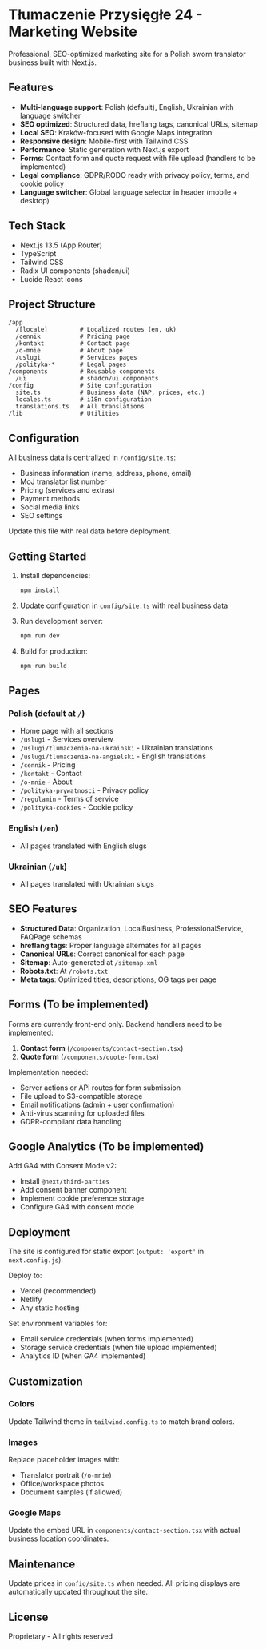 # Tłumaczenie Przysięgłe 24 - Marketing Website

Professional, SEO-optimized marketing site for a Polish sworn translator business built with Next.js.

## Features

- **Multi-language support**: Polish (default), English, Ukrainian with language switcher
- **SEO optimized**: Structured data, hreflang tags, canonical URLs, sitemap
- **Local SEO**: Kraków-focused with Google Maps integration
- **Responsive design**: Mobile-first with Tailwind CSS
- **Performance**: Static generation with Next.js export
- **Forms**: Contact form and quote request with file upload (handlers to be implemented)
- **Legal compliance**: GDPR/RODO ready with privacy policy, terms, and cookie policy
- **Language switcher**: Global language selector in header (mobile + desktop)

## Tech Stack

- Next.js 13.5 (App Router)
- TypeScript
- Tailwind CSS
- Radix UI components (shadcn/ui)
- Lucide React icons

## Project Structure

```
/app
  /[locale]         # Localized routes (en, uk)
  /cennik           # Pricing page
  /kontakt          # Contact page
  /o-mnie           # About page
  /uslugi           # Services pages
  /polityka-*       # Legal pages
/components         # Reusable components
  /ui               # shadcn/ui components
/config             # Site configuration
  site.ts           # Business data (NAP, prices, etc.)
  locales.ts        # i18n configuration
  translations.ts   # All translations
/lib                # Utilities
```

## Configuration

All business data is centralized in `/config/site.ts`:

- Business information (name, address, phone, email)
- MoJ translator list number
- Pricing (services and extras)
- Payment methods
- Social media links
- SEO settings

Update this file with real data before deployment.

## Getting Started

1. Install dependencies:
   ```bash
   npm install
   ```

2. Update configuration in `config/site.ts` with real business data

3. Run development server:
   ```bash
   npm run dev
   ```

4. Build for production:
   ```bash
   npm run build
   ```

## Pages

### Polish (default at `/`)
- Home page with all sections
- `/uslugi` - Services overview
- `/uslugi/tlumaczenia-na-ukrainski` - Ukrainian translations
- `/uslugi/tlumaczenia-na-angielski` - English translations
- `/cennik` - Pricing
- `/kontakt` - Contact
- `/o-mnie` - About
- `/polityka-prywatnosci` - Privacy policy
- `/regulamin` - Terms of service
- `/polityka-cookies` - Cookie policy

### English (`/en`)
- All pages translated with English slugs

### Ukrainian (`/uk`)
- All pages translated with Ukrainian slugs

## SEO Features

- **Structured Data**: Organization, LocalBusiness, ProfessionalService, FAQPage schemas
- **hreflang tags**: Proper language alternates for all pages
- **Canonical URLs**: Correct canonical for each page
- **Sitemap**: Auto-generated at `/sitemap.xml`
- **Robots.txt**: At `/robots.txt`
- **Meta tags**: Optimized titles, descriptions, OG tags per page

## Forms (To be implemented)

Forms are currently front-end only. Backend handlers need to be implemented:

1. **Contact form** (`/components/contact-section.tsx`)
2. **Quote form** (`/components/quote-form.tsx`)

Implementation needed:
- Server actions or API routes for form submission
- File upload to S3-compatible storage
- Email notifications (admin + user confirmation)
- Anti-virus scanning for uploaded files
- GDPR-compliant data handling

## Google Analytics (To be implemented)

Add GA4 with Consent Mode v2:
- Install `@next/third-parties`
- Add consent banner component
- Implement cookie preference storage
- Configure GA4 with consent mode

## Deployment

The site is configured for static export (`output: 'export'` in `next.config.js`).

Deploy to:
- Vercel (recommended)
- Netlify
- Any static hosting

Set environment variables for:
- Email service credentials (when forms implemented)
- Storage service credentials (when file upload implemented)
- Analytics ID (when GA4 implemented)

## Customization

### Colors
Update Tailwind theme in `tailwind.config.ts` to match brand colors.

### Images
Replace placeholder images with:
- Translator portrait (`/o-mnie`)
- Office/workspace photos
- Document samples (if allowed)

### Google Maps
Update the embed URL in `components/contact-section.tsx` with actual business location coordinates.

## Maintenance

Update prices in `config/site.ts` when needed. All pricing displays are automatically updated throughout the site.

## License

Proprietary - All rights reserved
